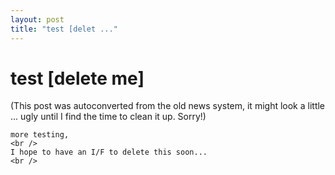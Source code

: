 ```yaml
---
layout: post
title: "test [delet ..."
---
```

<h1>test [delete me]</h1>
(This post was autoconverted from the old news system,
it might look a little ... ugly until I find the time
to clean it up.
Sorry!)

    more testing,
    <br />
    I hope to have an I/F to delete this soon...
    <br />

